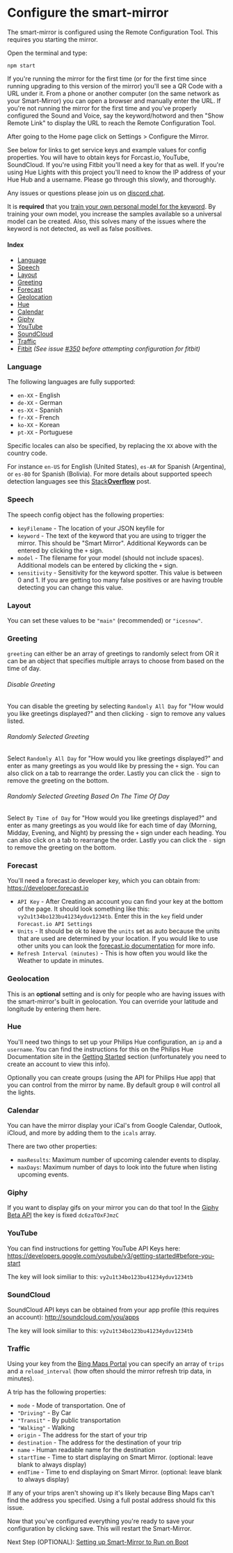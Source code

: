 # Configure the smart-mirror
The smart-mirror is configured using the Remote Configuration Tool. This requires you starting the mirror.

Open the terminal and type:
```
npm start
```

If you're running the mirror for the first time (or for the first time since running upgrading to this version of the mirror) you'll see a QR Code with a URL under it. From a phone or another computer (on the same network as your Smart-Mirror) you can open a browser and manually enter the URL. If you're not running the mirror for the first time and you've properly configured the Sound and Voice, say the keyword/hotword and then "Show Remote Link" to display the URL to reach the Remote Configuration Tool.

After going to the Home page click on Settings > Configure the Mirror.

See below for links to get service keys and example values for config properties. You will have to obtain keys for Forcast.io, YouTube, SoundCloud. If you're using Fitbit you'll need a key for that as well. If you're using Hue Lights with this project you'll need to know the IP address of your Hue Hub and a username. Please go through this slowly, and thoroughly. 

Any issues or questions please join us on [discord chat](https://discord.gg/JDnHaZH).

It is **required** that you [train your own personal model for the keyword](#speech). By training your own model, you increase the samples available so a universal model can be created. Also, this solves many of the issues where the keyword is not detected, as well as false positives.

#### Index
- [Language](#language)
- [Speech](#speech)
- [Layout](#layout)
- [Greeting](#greeting)
- [Forecast](#forecast)
- [Geolocation](#geolocation)
- [Hue](#hue)
- [Calendar](#calendar)
- [Giphy](#giphy)
- [YouTube](#youtube)
- [SoundCloud](#soundcloud)
- [Traffic](#traffic)
- [Fitbit](https://github.com/evancohen/smart-mirror/blob/master/Fitbit-README.md) _(See issue [#350](https://github.com/evancohen/smart-mirror/issues/350) before attempting configuration for fitbit)_


### Language
The following languages are fully supported:
 - `en-XX` - English
 - `de-XX` - German
 - `es-XX` - Spanish
 - `fr-XX` - French
 - `ko-XX` - Korean
 - `pt-XX` - Portuguese


Specific locales can also be specified, by replacing the `XX` above with the country code.

For instance `en-US` for English (United States), `es-AR` for Spanish (Argentina), or `es-BO` for Spanish (Bolivia). For more details about supported speech detection languages see this [Stack**Overflow**](http://stackoverflow.com/questions/14257598/what-are-language-codes-for-voice-recognition-languages-in-chromes-implementati/14302134#14302134) post.

### Speech
The speech config object has the following properties:
- `keyFilename` - The location of your JSON keyfile for 
- `keyword` - The text of the keyword that you are using to trigger the mirror. This should be "Smart Mirror". Additional Keywords can be entered by clicking the `+` sign.
- `model` - The filename for your model (should not include spaces). Additional models can be entered by clicking the `+` sign.
- `sensitivity` - Sensitivity for the keyword spotter. This value is between 0 and 1. If you are getting too many false positives or are having trouble detecting you can change this value.

### Layout
You can set these values to be `"main"` (recommended) or `"icesnow"`.

### Greeting
`greeting` can either be an array of greetings to randomly select from OR it can be an object that specifies multiple arrays to choose from based on the time of day.

###### Disable Greeting
You can disable the greeting by selecting `Randomly All Day` for "How would you like greetings displayed?" and then clicking `-` sign to remove any values listed.

###### Randomly Selected Greeting
Select `Randomly All Day` for "How would you like greetings displayed?" and enter as many greetings as you would like by pressing the `+` sign. You can also click on a tab to rearrange the order. Lastly you can click the `-` sign to remove the greeting on the bottom.

###### Randomly Selected Greeting Based On The Time Of Day
Select `By Time of Day` for "How would you like greetings displayed?" and enter as many greetings as you would like for each time of day (Morning, Midday, Evening, and Night) by pressing the `+` sign under each heading. You can also click on a tab to rearrange the order. Lastly you can click the `-` sign to remove the greeting on the bottom.

### Forecast
You'll need a forecast.io developer key, which you can obtain from: https://developer.forecast.io

- `API Key` - After Creating an account you can find your key at the bottom of the page. It should look something like this: `vy2u1t34bo123bu41234yduv1234tb`. Enter this in the `key` field under `Forecast.io API Settings` 
- `Units` - It should be ok to leave the `units` set as auto because the units that are used are determined by your location. If you would like to use other units you can look the [forecast.io documentation](https://developer.forecast.io/docs/v2#options) for more info.
- `Refresh Interval (minutes)` - This is how often you would like the Weather to update in minutes.

### Geolocation
This is an **optional** setting and is only for people who are having issues with the smart-mirror's built in geolocation. You can override your latitude and longitude by entering them here.

### Hue
You'll need two things to set up your Philips Hue configuration, an `ip` and a `username`. You can find the instructions for this on the Philips Hue Documentation site in the [Getting Started](http://www.developers.meethue.com/documentation/getting-started) section (unfortunately you need to create an account to view this info).

Optionally you can create groups (using the API for Philips Hue app) that you can control from the mirror by name. By default group `0` will control all the lights.

### Calendar
You can have the mirror display your iCal's from Google Calendar, Outlook, iCloud, and more by adding them to the `icals` array.

There are two other properties:
- `maxResults`: Maximum number of upcoming calender events to display.
- `maxDays`: Maximum number of days to look into the future when listing upcoming events.

### Giphy
If you want to display gifs on your mirror you can do that too! In the [Giphy Beta API](https://github.com/Giphy/GiphyAPI) the key is fixed `dc6zaTOxFJmzC`

### YouTube
You can find instructions for getting YouTube API Keys here: https://developers.google.com/youtube/v3/getting-started#before-you-start

The key will look similiar to this: `vy2u1t34bo123bu41234yduv1234tb`

### SoundCloud
SoundCloud API keys can be obtained from your app profile (this requires an account): http://soundcloud.com/you/apps

The key will look similiar to this: `vy2u1t34bo123bu41234yduv1234tb`

### Traffic
Using your key from the [Bing Maps Portal](https://www.bingmapsportal.com/Application) you can specify an array of `trips` and a `reload_interval` (how often should the mirror refresh trip data, in minutes).

A trip has the following properties:
- `mode` - Mode of transportation. One of
 -  `"Driving"` - By Car
 -  `"Transit"` - By public transportation
 -  `"Walking"` - Walking
-  `origin` - The address for the start of your trip
-  `destination` - The address for the destination of your trip
-  `name` - Human readable name for the destination
-  `startTime` - Time to start displaying on Smart Mirror. (optional: leave blank to always display) 
-  `endTime` - Time to end displaying on Smart Mirror. (optional: leave blank to always display) 

If any of your trips aren't showing up it's likely because Bing Maps can't find the address you specified. Using a full postal address should fix this issue.


Now that you've configured everything you're ready to save your configuration by clicking save. This will restart the Smart-Mirror.

Next Step (OPTIONAL): [Setting up Smart-Mirror to Run on Boot](setting_up_smart-mirror_to_run_on_boot.md)
